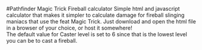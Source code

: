 #Pathfinder Magic Trick Fireball calculator
Simple html and javascript calculator that makes it simpler to calculate damage for fireball slinging maniacs that use the feat Magic Trick. Just download and open the html file in a browser of your choice, or host it somewhere!  
The default value for Caster level is set to 6 since that is the lowest level you can be to cast a fireball.
